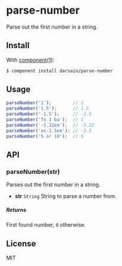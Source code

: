 # parse-number

Parse out the first number in a string.

## Install

With [component(1)](https://github.com/component/component):

```bash
$ component install darsain/parse-number
```

## Usage

```js
parseNumber('1');        // 1
parseNumber('1.5');      // 1.5
parseNumber('-1.5');     // -1.5
parseNumber('fo 1 ba');  // 1
parseNumber('-5.22em');  // -5.22
parseNumber('as-1.5em'); // -1.5
parseNumber('5 or 10');  // 5
```

## API

### parseNumber(str)

Parses out the first number in a string.

- **str** `String` String to parse a number from.

##### *Returns*

First found number, `0` otherwise.

## License

MIT